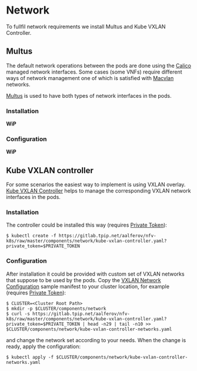 # Network

To fullfil network requirements we install Multus and Kube VXLAN Controller.

## Multus

The default network operations between the pods are done using the [Calico]
managed network interfaces. Some cases (some VNFs) require different ways of
network management one of which is satisfied with [Macvlan] networks.

[Multus] is used to have both types of network interfaces in the pods.

### Installation

**WiP**

### Configuration

**WiP**

## Kube VXLAN controller

For some scenarios the easiest way to implement is using VXLAN overlay. [Kube
VXLAN Controller] helps to manage the corresponding VXLAN network interfaces in
the pods.

### Installation

The controller could be installed this way (requires [Private Token]):

```
$ kubectl create -f https://gitlab.tpip.net/aalferov/nfv-k8s/raw/master/components/network/kube-vxlan-controller.yaml?private_token=$PRIVATE_TOKEN
```

### Configuration

After installation it could be provided with custom set of VXLAN networks that
suppose to be used by the pods. Copy the [VXLAN Network Configuration] sample
manifest to your cluster location, for example (requires [Private Token]):

```
$ CLUSTER=<Cluster Root Path>
$ mkdir -p $CLUSTER/components/network
$ curl -s https://gitlab.tpip.net/aalferov/nfv-k8s/raw/master/components/network/kube-vxlan-controller.yaml?private_token=$PRIVATE_TOKEN | head -n29 | tail -n10 >> $CLUSTER/components/network/kube-vxlan-controller-networks.yaml
```

and change the network set according to your needs. When the change is ready,
apply the configuration:

```
$ kubectl apply -f $CLUSTER/components/network/kube-vxlan-controller-networks.yaml
```

<!-- Links -->

[Calico]: https://www.projectcalico.org
[Multus]: https://github.com/intel/multus-cni
[Macvlan]: https://docs.docker.com/network/macvlan
[Kube VXLAN Controller]: http://github.com/openvnf/kube-vxlan-controller

[VXLAN Network Configuration]: ../../components/network/kube-vxlan-controller.yaml#L20-29

[Private Token]: ../gitlab_private_token.md
